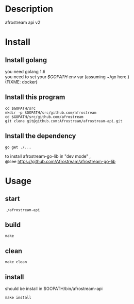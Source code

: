 # Description

afrostream api v2

# Install

## Install golang

you need golang 1.6   
you need to set your *$GOPATH* env var (assuming ~/go here.)   
(FIXME: docker)

## Install this program

```
cd $GOPATH/src
mkdir -p $GOPATH/src/github.com/afrostream
cd $GOPATH/src/github.com/afrostream
git clone git@github.com:Afrostream/afrostream-api.git
```

## Install the dependency

```
go get ./...
```

to install afrostream-go-lib in "dev mode" ,   
@see https://github.com/Afrostream/afrostream-go-lib

# Usage

## start

```
./afrostream-api
```

## build

```
make
```

## clean

```
make clean
```

## install

should be install in $GOPATH/bin/afrostream-api

```
make install
```
